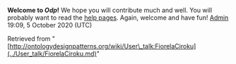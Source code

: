 __Welcome to _Odp_!__ We hope you will contribute much and well. 
You will probably want to read the [help pages](http://ontologydesignpatterns.org/wiki/Help:Contents "Help:Contents"). Again, welcome and have fun! [Admin](../User/ValentinaPresutti.md "User:ValentinaPresutti") 19:09, 5 October 2020 (UTC)





Retrieved from "[http://ontologydesignpatterns.org/wiki/User\_talk:FiorelaCiroku](../User_talk/FiorelaCiroku.md)"